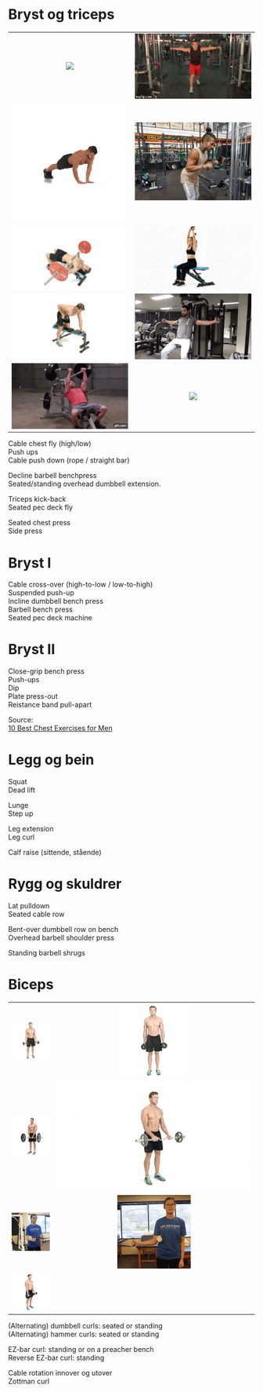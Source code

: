 # Bryst og triceps

|||  
|:-:|:-:|  
|![](./media/bilder/bryst/cable-chest-fly-low-1.gif) | ![](./media/bilder/bryst/cable-chest-fly-high-1.gif)|  
|![](./media/bilder/bryst/pushup-close-grip.gif) | ![](./media/bilder/triceps/cable-push-down-2.gif)|  
|![](./media/bilder/bryst/decline-bench-press.gif) | ![](./media/bilder/triceps/dumbbell-overhead-extension-3.gif)|  
|![](./media/bilder/triceps/triceps-kick-back.gif) | ![](./media/bilder/bryst/pec-deck.gif)|  
|![](./media/bilder/bryst/bench-press-1.gif) | ![](./media/bilder/bryst/side-chest-press.gif)|  

Cable chest fly (high/low)  
Push ups  
Cable push down (rope / straight bar)

Decline barbell benchpress  
Seated/standing overhead dumbbell extension.  

Triceps kick-back  
Seated pec deck fly

Seated chest press  
Side press  

# Bryst I
Cable cross-over (high-to-low / low-to-high)  
Suspended push-up  
Incline dumbbell bench press  
Barbell bench press  
Seated pec deck machine  

# Bryst II
Close-grip bench press  
Push-ups  
Dip  
Plate press-out  
Reistance band pull-apart  

Source:  
[10 Best Chest Exercises for Men](https://manofmany.com/lifestyle/fitness/10-best-chest-exercises-for-men)

# Legg og bein
Squat  
Dead lift  

Lunge  
Step up  

Leg extension  
Leg curl  

Calf raise (sittende, stående)

# Rygg og skuldrer
Lat pulldown  
Seated cable row  

Bent-over dumbbell row on bench  
Overhead barbell shoulder press  

Standing barbell shrugs  

# Biceps 

|||  
|:-:|:-:|  
|![dumbbell curl](./media/bilder/biceps/dumbbell-curl.gif) | ![hammer curl](./media/bilder/biceps/hammer-curl.gif)|  
|![EZ-bar curl](./media/bilder/biceps/ez-bar-curl.gif) | ![reverse EZ-bar curl](./media/bilder/biceps/reverse-ez-bar-curl.gif)|
|![external cable shoulder rotation](./media/bilder/biceps/external-shoulder-rotation-cable.gif) | ![internal cable shoulder rotation](./media/bilder/biceps/internal-shoulder-rotation-cable.gif)|  
|![Zottman curl](./media/bilder/biceps/zottman-curl.gif)|  

(Alternating) dumbbell curls: seated or standing  
(Alternating) hammer curls: seated or standing  

EZ-bar curl: standing or on a preacher bench  
Reverse EZ-bar curl: standing  

Cable rotation innover og utover  
Zottman curl  
